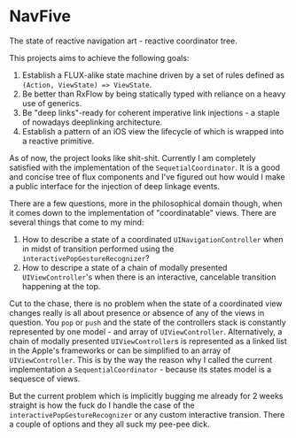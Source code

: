 # NavFive

The state of reactive navigation art - reactive coordinator tree.

This projects aims to achieve the following goals:

1. Establish a FLUX-alike state machine driven by a set of rules defined as `(Action, ViewState) => ViewState`.
1. Be better than RxFlow by being statically typed with reliance on a heavy use of generics.
1. Be "deep links"-ready for coherent imperative link injections - a staple of nowadays deeplinking architecture.
1. Establish a pattern of an iOS view the lifecycle of which is wrapped into a reactive primitive.

As of now, the project looks like shit-shit. Currently I am completely satisfied with the implementation of the `SequetialCoordinator`. It is a good and concise tree of flux components and I've figured out how would I make a public interface for the injection of deep linkage events.

There are a few questions, more in the philosophical domain though, when it comes down to the implementation of "coordinatable" views. There are several things that come to my mind:

1. How to describe a state of a coordinated `UINavigationController` when in midst of transition performed using the `interactivePopGestureRecognizer`?
1. How to descripe a state of a chain of modally presented `UIViewController`'s when there is an interactive, cancelable transition happening at the top.

Cut to the chase, there is no problem when the state of a coordinated view changes really is all about presence or absence of any of the views in question. You `pop` or `push` and the state of the controllers stack is constantly represented by one model - and array of `UIViewController`. Alternatively, a chain of modally presented `UIViewController`s is represented as a linked list in the Apple's frameworks or can be simplified to an array of `UIViewController`. This is by the way the reason why I called the current implementation a `SequentialCoordinator` - because its states model is a sequesce of views.

But the current problem which is implicitly bugging me already for 2 weeks straight is how the fuck do I handle the case of the `interactivePopGestureRecognizer` or any custom interactive transion. There a couple of options and they all suck my pee-pee dick.